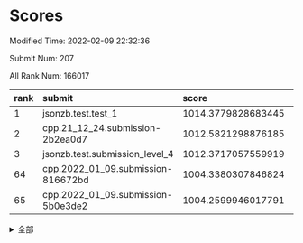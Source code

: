 # Scores

Modified Time: 2022-02-09 22:32:36

Submit Num: 207

All Rank Num: 166017

| rank |               submit               |       score        |       sigma        | pk_num |
| :--- | :--------------------------------- | :----------------- | :----------------- | :----- |
| 1    | jsonzb.test.test_1                 | 1014.3779828683445 | 0.8436004504292316 | 3209   |
| 2    | cpp.21_12_24.submission-2b2ea0d7   | 1012.5821298876185 | 0.816012568504724  | 3209   |
| 3    | jsonzb.test.submission_level_4     | 1012.3717057559919 | 0.7937081529375616 | 3210   |
| 64   | cpp.2022_01_09.submission-816672bd | 1004.3380307846824 | 0.7172286144353329 | 3208   |
| 65   | cpp.2022_01_09.submission-5b0e3de2 | 1004.2599946017791 | 0.7173627153097949 | 3210   |


<details>
<summary>全部</summary>

| rank |                 submit                 |       score        |       sigma        | pk_num |
| :--- | :------------------------------------- | :----------------- | :----------------- | :----- |
| 1    | jsonzb.test.test_1                     | 1014.3779828683445 | 0.8436004504292316 | 3209   |
| 2    | cpp.21_12_24.submission-2b2ea0d7       | 1012.5821298876185 | 0.816012568504724  | 3209   |
| 3    | jsonzb.test.submission_level_4         | 1012.3717057559919 | 0.7937081529375616 | 3210   |
| 4    | gobigger.level_3.submission_level_3_19 | 1011.4104966485279 | 0.8004200304291755 | 3209   |
| 5    | gobigger.level_3.submission_level_3_28 | 1011.406288285929  | 0.7869341470901762 | 3205   |
| 6    | gobigger.level_3.submission_level_3_7  | 1011.4041266413659 | 0.7853652683471184 | 3210   |
| 7    | gobigger.level_3.submission_level_3_46 | 1011.3024021864169 | 0.7733759974059466 | 3207   |
| 8    | gobigger.level_3.submission_level_3_34 | 1010.9328787261258 | 0.7541911446854134 | 3209   |
| 9    | gobigger.level_3.submission_level_3_41 | 1010.9209580085927 | 0.7529087509225975 | 3204   |
| 10   | gobigger.level_3.submission_level_3_11 | 1010.8067415480906 | 0.7620368150706663 | 3207   |
| 11   | gobigger.level_3.submission_level_3_36 | 1010.7821808086994 | 0.7703279026002383 | 3208   |
| 12   | gobigger.level_3.submission_level_3_40 | 1010.7821511200569 | 0.7666490936358664 | 3208   |
| 13   | gobigger.level_3.submission_level_3_0  | 1010.770214227431  | 0.7601840405694885 | 3207   |
| 14   | gobigger.level_3.submission_level_3_32 | 1010.6718274997604 | 0.7732436472071894 | 3212   |
| 15   | gobigger.level_3.submission_level_3_22 | 1010.6373693658072 | 0.7673942250006014 | 3210   |
| 16   | gobigger.level_3.submission_level_3_15 | 1010.5307156969023 | 0.7646395806562641 | 3211   |
| 17   | gobigger.level_3.submission_level_3_30 | 1010.4989353154729 | 0.7775895892178986 | 3209   |
| 18   | gobigger.level_3.submission_level_3_31 | 1010.4957791182261 | 0.7619307836146576 | 3209   |
| 19   | gobigger.level_3.submission_level_3_12 | 1010.3752902178079 | 0.7577808504747227 | 3207   |
| 20   | gobigger.level_3.submission_level_3_43 | 1010.3283115663634 | 0.7597365038446778 | 3217   |
| 21   | gobigger.level_3.submission_level_3_24 | 1010.2580818213684 | 0.7557948696306569 | 3211   |
| 22   | gobigger.level_3.submission_level_3_26 | 1010.2456490995688 | 0.7705941880531076 | 3210   |
| 23   | gobigger.level_3.submission_level_3_10 | 1010.2292232553167 | 0.7762298783602838 | 3211   |
| 24   | gobigger.level_3.submission_level_3_27 | 1010.216900906424  | 0.771969293961444  | 3204   |
| 25   | gobigger.level_3.submission_level_3_1  | 1010.1737946672836 | 0.771651204145767  | 3213   |
| 26   | gobigger.level_3.submission_level_3_47 | 1010.1232171852299 | 0.7433006526469549 | 3202   |
| 27   | gobigger.level_3.submission_level_3_9  | 1010.1165668235614 | 0.7411374578555125 | 3209   |
| 28   | gobigger.level_3.submission_level_3_48 | 1009.998283344987  | 0.7772439421368381 | 3213   |
| 29   | gobigger.level_3.submission_level_3_39 | 1009.978887296733  | 0.7666525834580267 | 3208   |
| 30   | gobigger.level_3.submission_level_3_29 | 1009.9785792380828 | 0.7755405731764712 | 3210   |
| 31   | gobigger.level_3.submission_level_3_20 | 1009.8332835536404 | 0.7778688974490627 | 3208   |
| 32   | gobigger.level_3.submission_level_3_8  | 1009.7992388721952 | 0.7474703765839813 | 3204   |
| 33   | gobigger.level_3.submission_level_3_35 | 1009.7111135196305 | 0.7417557504407178 | 3204   |
| 34   | gobigger.level_3.submission_level_3_42 | 1009.7108505695509 | 0.7706213811513559 | 3206   |
| 35   | gobigger.level_3.submission_level_3_21 | 1009.7048428564926 | 0.7373937300322881 | 3208   |
| 36   | gobigger.level_3.submission_level_3_6  | 1009.683196336894  | 0.7549334782974838 | 3208   |
| 37   | gobigger.level_3.submission_level_3_2  | 1009.6585284088495 | 0.7466433777528892 | 3208   |
| 38   | gobigger.level_3.submission_level_3_14 | 1009.6300822428533 | 0.7596645755867949 | 3211   |
| 39   | gobigger.level_3.submission_level_3_37 | 1009.6017009090076 | 0.7585630296917885 | 3209   |
| 40   | gobigger.level_3.submission_level_3_38 | 1009.5972415372685 | 0.756379015429799  | 3206   |
| 41   | gobigger.level_3.submission_level_3_3  | 1009.5813109297335 | 0.7378304206248792 | 3205   |
| 42   | gobigger.level_3.submission_level_3_16 | 1009.5790522541288 | 0.7588838656997715 | 3201   |
| 43   | gobigger.level_3.submission_level_3_25 | 1009.5615325171495 | 0.7730097803213573 | 3204   |
| 44   | gobigger.level_3.submission_level_3_23 | 1009.5605579825426 | 0.7468708986763466 | 3208   |
| 45   | gobigger.level_3.submission_level_3_45 | 1009.5428017371967 | 0.7203951790858875 | 3208   |
| 46   | gobigger.level_3.submission_level_3_5  | 1009.4974008254152 | 0.7415211319006563 | 3205   |
| 47   | gobigger.level_3.submission_level_3_17 | 1009.1879547556617 | 0.7579428679659493 | 3209   |
| 48   | gobigger.level_3.submission_level_3_49 | 1008.8313800120884 | 0.7422316124374501 | 3213   |
| 49   | gobigger.level_3.submission_level_3_13 | 1008.7177521813067 | 0.7511823462659653 | 3205   |
| 50   | gobigger.level_3.submission_level_3_18 | 1008.7123356338858 | 0.7585150215689099 | 3209   |
| 51   | gobigger.level_3.submission_level_3_4  | 1008.5737503397283 | 0.741125416978681  | 3212   |
| 52   | gobigger.level_3.submission_level_3_44 | 1008.5131564659682 | 0.7478631571024489 | 3207   |
| 53   | gobigger.level_3.submission_level_3_33 | 1008.2994387382332 | 0.747402634073008  | 3204   |
| 54   | gobigger.level_1.submission_level_1_1  | 1005.6445959606837 | 0.7163471508313722 | 3210   |
| 55   | gobigger.level_1.submission_level_1_18 | 1004.7695531162975 | 0.7150461176286308 | 3207   |
| 56   | gobigger.level_1.submission_level_1_31 | 1004.7351860356285 | 0.7184251933667958 | 3210   |
| 57   | gobigger.level_1.submission_level_1_36 | 1004.6645447047903 | 0.7293625203935525 | 3208   |
| 58   | gobigger.level_1.submission_level_1_19 | 1004.6231531566975 | 0.7127228263216429 | 3207   |
| 59   | gobigger.level_1.submission_level_1_41 | 1004.5233513426242 | 0.7213293797543998 | 3211   |
| 60   | gobigger.level_1.submission_level_1_49 | 1004.461063497648  | 0.7134777726731457 | 3210   |
| 61   | gobigger.level_1.submission_level_1_21 | 1004.4534013234377 | 0.7176882266654198 | 3212   |
| 62   | gobigger.level_1.submission_level_1_48 | 1004.4288807639196 | 0.7122534080721167 | 3212   |
| 63   | gobigger.level_1.submission_level_1_17 | 1004.3942794700007 | 0.7171705691819509 | 3211   |
| 64   | cpp.2022_01_09.submission-816672bd     | 1004.3380307846824 | 0.7172286144353329 | 3208   |
| 65   | cpp.2022_01_09.submission-5b0e3de2     | 1004.2599946017791 | 0.7173627153097949 | 3210   |
| 66   | gobigger.level_1.submission_level_1_26 | 1004.2229902277979 | 0.7180011135199733 | 3212   |
| 67   | gobigger.level_1.submission_level_1_7  | 1004.2127668653474 | 0.7250423309262984 | 3208   |
| 68   | gobigger.level_1.submission_level_1_33 | 1004.1813414742    | 0.7223430851092326 | 3204   |
| 69   | gobigger.level_1.submission_level_1_23 | 1004.1377158650578 | 0.7081199220210662 | 3214   |
| 70   | gobigger.level_1.submission_level_1_46 | 1004.0425420471289 | 0.7172951322332136 | 3216   |
| 71   | gobigger.level_1.submission_level_1_28 | 1003.9267378284542 | 0.7175759006608233 | 3211   |
| 72   | gobigger.level_1.submission_level_1_38 | 1003.9099735195764 | 0.7090752150776725 | 3204   |
| 73   | gobigger.level_1.submission_level_1_29 | 1003.742915578453  | 0.7194343743339819 | 3203   |
| 74   | gobigger.level_1.submission_level_1_10 | 1003.6055059110629 | 0.7194437419917716 | 3215   |
| 75   | gobigger.level_1.submission_level_1_43 | 1003.5794171423212 | 0.7241993345677571 | 3208   |
| 76   | gobigger.level_1.submission_level_1_2  | 1003.5576043445222 | 0.7054971503534526 | 3212   |
| 77   | gobigger.level_1.submission_level_1_8  | 1003.5426038916113 | 0.7097925650359319 | 3201   |
| 78   | gobigger.level_1.submission_level_1_4  | 1003.523283546878  | 0.7252514745218265 | 3208   |
| 79   | gobigger.level_1.submission_level_1_34 | 1003.5029194220498 | 0.7187544532915738 | 3206   |
| 80   | gobigger.level_1.submission_level_1_20 | 1003.484372583451  | 0.710956467130206  | 3210   |
| 81   | gobigger.level_1.submission_level_1_3  | 1003.4314226180561 | 0.7193787613052398 | 3212   |
| 82   | gobigger.level_1.submission_level_1_40 | 1003.3854789256013 | 0.7252394389034041 | 3206   |
| 83   | gobigger.level_1.submission_level_1_14 | 1003.2800034824336 | 0.7211368042282116 | 3207   |
| 84   | gobigger.level_1.submission_level_1_15 | 1003.2182252059486 | 0.7204351024832122 | 3208   |
| 85   | gobigger.level_1.submission_level_1_16 | 1003.2118903390246 | 0.7158957916494966 | 3207   |
| 86   | gobigger.level_1.submission_level_1_9  | 1003.2003591227837 | 0.7143380636145954 | 3212   |
| 87   | gobigger.level_1.submission_level_1_6  | 1003.0868112393944 | 0.7180764961434589 | 3208   |
| 88   | gobigger.level_1.submission_level_1_35 | 1003.0338007953227 | 0.7141380096446678 | 3204   |
| 89   | gobigger.level_1.submission_level_1_13 | 1003.0194431712765 | 0.7046621638561539 | 3213   |
| 90   | gobigger.level_1.submission_level_1_24 | 1002.9607976386905 | 0.717999442911247  | 3212   |
| 91   | gobigger.level_1.submission_level_1_12 | 1002.8859664631173 | 0.7350338877060385 | 3208   |
| 92   | gobigger.level_1.submission_level_1_27 | 1002.8811312684717 | 0.7118420211556371 | 3204   |
| 93   | gobigger.level_1.submission_level_1_5  | 1002.7949361080599 | 0.7220711066150693 | 3203   |
| 94   | gobigger.level_1.submission_level_1_39 | 1002.7349121677491 | 0.7211983359890238 | 3205   |
| 95   | gobigger.level_1.submission_level_1_25 | 1002.7267941293386 | 0.7150144943543808 | 3207   |
| 96   | gobigger.level_1.submission_level_1_30 | 1002.4569327489313 | 0.7233180474071021 | 3211   |
| 97   | gobigger.level_1.submission_level_1_32 | 1002.3754561932684 | 0.712504765714993  | 3207   |
| 98   | gobigger.level_1.submission_level_1_11 | 1002.3385179303949 | 0.7205223058423263 | 3209   |
| 99   | gobigger.level_1.submission_level_1_44 | 1002.31948575137   | 0.7240074048091864 | 3210   |
| 100  | gobigger.level_1.submission_level_1_47 | 1002.2588515139796 | 0.7131346076657868 | 3204   |
| 101  | gobigger.level_1.submission_level_1_42 | 1002.2244484603067 | 0.7169995463931441 | 3210   |
| 102  | gobigger.level_1.submission_level_1_37 | 1001.9441333460193 | 0.70855666926796   | 3208   |
| 103  | gobigger.level_1.submission_level_1_0  | 1001.9292443495486 | 0.7164924105989161 | 3211   |
| 104  | gobigger.level_1.submission_level_1_45 | 1001.7039894651614 | 0.708179461374275  | 3210   |
| 105  | gobigger.level_1.submission_level_1_22 | 1001.0515666846283 | 0.7107998273361363 | 3207   |
| 106  | gobigger.random.submission_random_42   | 997.973301607595   | 0.7056884083339887 | 3211   |
| 107  | gobigger.random.submission_random_27   | 997.5060921525521  | 0.708009115682347  | 3210   |
| 108  | gobigger.random.submission_random_8    | 997.386351440449   | 0.7082548733501598 | 3207   |
| 109  | gobigger.random.submission_random_31   | 997.2632149113729  | 0.7225157962097605 | 3204   |
| 110  | gobigger.random.submission_random_11   | 997.0123931695691  | 0.7125775099996207 | 3203   |
| 111  | gobigger.random.submission_random_41   | 996.9883481483797  | 0.7053380840936782 | 3211   |
| 112  | gobigger.random.submission_random_5    | 996.6799355637467  | 0.706127124730174  | 3212   |
| 113  | gobigger.random.submission_random_30   | 996.5098856405348  | 0.710939861950634  | 3212   |
| 114  | gobigger.random.submission_random_16   | 996.4143697253252  | 0.7082159332623357 | 3207   |
| 115  | gobigger.random.submission_random_35   | 996.270075397255   | 0.7169644522755978 | 3207   |
| 116  | gobigger.random.submission_random_0    | 996.179193080077   | 0.7144773049430285 | 3212   |
| 117  | gobigger.random.submission_random_49   | 996.113417217397   | 0.7140715433450844 | 3205   |
| 118  | gobigger.random.submission_random_34   | 996.0773679060212  | 0.7030455754154921 | 3202   |
| 119  | gobigger.random.submission_random_13   | 996.0681531406137  | 0.7314267578292529 | 3209   |
| 120  | gobigger.random.submission_random_43   | 996.0407571737513  | 0.7092632004445344 | 3212   |
| 121  | gobigger.random.submission_random_29   | 995.9990832223139  | 0.7133545069224493 | 3207   |
| 122  | gobigger.random.submission_random_4    | 995.972711779124   | 0.7190015372225609 | 3209   |
| 123  | gobigger.random.submission_random_1    | 995.8900434585665  | 0.7029274945430988 | 3207   |
| 124  | gobigger.random.submission_random_33   | 995.8684563234134  | 0.7085583080936724 | 3209   |
| 125  | gobigger.random.submission_random_24   | 995.8437225593882  | 0.7066640094889406 | 3207   |
| 126  | gobigger.random.submission_random_48   | 995.7823560567825  | 0.7044330092238369 | 3205   |
| 127  | gobigger.random.submission_random_12   | 995.7786090844354  | 0.7181158539693404 | 3207   |
| 128  | gobigger.random.submission_random_14   | 995.7721834380682  | 0.7019851556755609 | 3203   |
| 129  | gobigger.random.submission_random_46   | 995.7194728494227  | 0.734657676194933  | 3211   |
| 130  | gobigger.random.submission_random_6    | 995.6922411928015  | 0.7402441644227209 | 3200   |
| 131  | gobigger.random.submission_random_37   | 995.6915784983786  | 0.7031294801162449 | 3213   |
| 132  | gobigger.random.submission_random_28   | 995.6450617443106  | 0.7194171118717957 | 3203   |
| 133  | gobigger.random.submission_random_3    | 995.6327872858229  | 0.7146225758243252 | 3212   |
| 134  | gobigger.random.submission_random_20   | 995.601552463348   | 0.7169602563023963 | 3206   |
| 135  | gobigger.random.submission_random_25   | 995.5748636845369  | 0.7102373320172728 | 3211   |
| 136  | gobigger.random.submission_random_32   | 995.5638420214846  | 0.7057786744529573 | 3208   |
| 137  | gobigger.random.submission_random_7    | 995.5498672035748  | 0.715626645476945  | 3204   |
| 138  | gobigger.random.submission_random_26   | 995.5021816117347  | 0.7096514008346105 | 3208   |
| 139  | gobigger.random.submission_random_36   | 995.4915867804858  | 0.7173449775817808 | 3212   |
| 140  | gobigger.random.submission_random_39   | 995.4759909306573  | 0.7146184929191779 | 3206   |
| 141  | gobigger.random.submission_random_19   | 995.4236428425547  | 0.7185019069277649 | 3213   |
| 142  | gobigger.random.submission_random_10   | 995.4209470549491  | 0.7157754955898603 | 3208   |
| 143  | gobigger.random.submission_random_38   | 995.4151130418888  | 0.707699044011047  | 3204   |
| 144  | gobigger.random.submission_random_21   | 995.4116353634272  | 0.7198269080813973 | 3208   |
| 145  | gobigger.random.submission_random_2    | 995.3691017455571  | 0.7173563691626024 | 3204   |
| 146  | gobigger.random.submission_random_15   | 995.332754243219   | 0.7128799377033387 | 3208   |
| 147  | gobigger.random.submission_random_40   | 995.3195958483155  | 0.7283829484220343 | 3212   |
| 148  | gobigger.random.submission_random_17   | 995.1941303219735  | 0.7073425634068978 | 3206   |
| 149  | gobigger.random.submission_random_22   | 995.1319094823242  | 0.7017551152001605 | 3209   |
| 150  | gobigger.random.submission_random_47   | 995.0716747935743  | 0.7071977503064325 | 3208   |
| 151  | gobigger.random.submission_random_23   | 994.9937374793877  | 0.7270568565659552 | 3205   |
| 152  | gobigger.random.submission_random_45   | 994.8695648385354  | 0.7097531077818149 | 3204   |
| 153  | gobigger.random.submission_random_44   | 994.8556496029855  | 0.711788676550333  | 3211   |
| 154  | gobigger.random.submission_random_18   | 994.7026403341347  | 0.7127606489131969 | 3202   |
| 155  | gobigger.random.submission_random_9    | 994.4492552144877  | 0.7382824260979965 | 3213   |
| 156  | gobigger.level_2.submission_level_2_25 | 994.05719610932    | 0.7443083337100415 | 3208   |
| 157  | gobigger.level_2.submission_level_2_15 | 993.4913292359039  | 0.7513970587750363 | 3207   |
| 158  | gobigger.level_2.submission_level_2_37 | 993.3425568838888  | 0.7418547135808974 | 3203   |
| 159  | gobigger.level_2.submission_level_2_31 | 993.2029914774455  | 0.7436618328247935 | 3209   |
| 160  | gobigger.level_2.submission_level_2_12 | 993.1273780431899  | 0.7409469226371819 | 3208   |
| 161  | gobigger.level_2.submission_level_2_46 | 993.0791775389367  | 0.7443823932691831 | 3208   |
| 162  | gobigger.level_2.submission_level_2_0  | 992.9515997792931  | 0.7327607274716325 | 3211   |
| 163  | gobigger.level_2.submission_level_2_30 | 992.6839432363116  | 0.7437387562088142 | 3208   |
| 164  | gobigger.level_2.submission_level_2_14 | 992.6019823377644  | 0.7388499408994452 | 3203   |
| 165  | gobigger.level_2.submission_level_2_48 | 992.5745861021766  | 0.7765990588134684 | 3211   |
| 166  | gobigger.level_2.submission_level_2_36 | 992.5694066385412  | 0.7504696931486123 | 3210   |
| 167  | gobigger.level_2.submission_level_2_40 | 992.5503401400473  | 0.739594358104515  | 3208   |
| 168  | gobigger.level_2.submission_level_2_45 | 992.5474599313952  | 0.7561844144140175 | 3207   |
| 169  | gobigger.level_2.submission_level_2_4  | 992.532428695787   | 0.7331717799200304 | 3208   |
| 170  | gobigger.level_2.submission_level_2_7  | 992.4462033790497  | 0.7459562389494021 | 3210   |
| 171  | gobigger.level_2.submission_level_2_22 | 992.4188234697954  | 0.7330295017728492 | 3206   |
| 172  | gobigger.level_2.submission_level_2_42 | 992.3473932951515  | 0.7357304020366133 | 3208   |
| 173  | gobigger.level_2.submission_level_2_11 | 992.2679311591758  | 0.7451476668955929 | 3210   |
| 174  | gobigger.level_2.submission_level_2_13 | 992.2516388583165  | 0.7670263500706438 | 3211   |
| 175  | gobigger.level_2.submission_level_2_10 | 992.1508788976442  | 0.7727116351185034 | 3206   |
| 176  | gobigger.level_2.submission_level_2_6  | 992.1194455502508  | 0.7559020240156292 | 3204   |
| 177  | gobigger.level_2.submission_level_2_19 | 992.0411644845848  | 0.7485274677436823 | 3214   |
| 178  | gobigger.level_2.submission_level_2_34 | 992.0134905695365  | 0.7342087272269026 | 3204   |
| 179  | gobigger.level_2.submission_level_2_5  | 991.9968030553205  | 0.7621994731237661 | 3207   |
| 180  | gobigger.level_2.submission_level_2_17 | 991.9647444267075  | 0.733898471946661  | 3204   |
| 181  | gobigger.level_2.submission_level_2_32 | 991.9461981049149  | 0.7508841350383982 | 3207   |
| 182  | gobigger.level_2.submission_level_2_41 | 991.9374301525872  | 0.7758165059617924 | 3213   |
| 183  | gobigger.level_2.submission_level_2_9  | 991.8260288441955  | 0.7492664798126933 | 3205   |
| 184  | gobigger.level_2.submission_level_2_23 | 991.8097018682487  | 0.7288115869634783 | 3204   |
| 185  | gobigger.level_2.submission_level_2_20 | 991.8051514571623  | 0.7468203611680259 | 3209   |
| 186  | gobigger.level_2.submission_level_2_28 | 991.7774205607305  | 0.7571390864751911 | 3213   |
| 187  | gobigger.level_2.submission_level_2_29 | 991.6770142612248  | 0.7564477101634276 | 3206   |
| 188  | gobigger.level_2.submission_level_2_44 | 991.5915013893041  | 0.774451203429986  | 3209   |
| 189  | gobigger.level_2.submission_level_2_18 | 991.5663427588274  | 0.7503429098232693 | 3206   |
| 190  | gobigger.level_2.submission_level_2_2  | 991.4984087277963  | 0.7360340078375771 | 3209   |
| 191  | gobigger.level_2.submission_level_2_39 | 991.3381435346856  | 0.7477392988019123 | 3211   |
| 192  | gobigger.level_2.submission_level_2_1  | 991.2642441103098  | 0.7524725376590321 | 3208   |
| 193  | gobigger.level_2.submission_level_2_27 | 991.1476667129248  | 0.7653102369465905 | 3209   |
| 194  | gobigger.level_2.submission_level_2_43 | 991.1012402629841  | 0.7650156914534254 | 3205   |
| 195  | gobigger.level_2.submission_level_2_24 | 991.0930211745457  | 0.7566662046768686 | 3207   |
| 196  | gobigger.level_2.submission_level_2_49 | 991.0376041606316  | 0.7675098535739805 | 3207   |
| 197  | gobigger.level_2.submission_level_2_33 | 991.0152888507577  | 0.751605973188895  | 3213   |
| 198  | gobigger.level_2.submission_level_2_47 | 990.9380467602303  | 0.7548027275002296 | 3209   |
| 199  | gobigger.level_2.submission_level_2_38 | 990.9284848396277  | 0.7438086038149858 | 3204   |
| 200  | gobigger.level_2.submission_level_2_21 | 990.8647346959648  | 0.7690058467977455 | 3206   |
| 201  | gobigger.level_2.submission_level_2_26 | 990.8445002912871  | 0.7542604688917683 | 3206   |
| 202  | gobigger.level_2.submission_level_2_35 | 990.682333210347   | 0.773742221198615  | 3212   |
| 203  | gobigger.level_2.submission_level_2_3  | 990.6075940874888  | 0.7597028473915777 | 3203   |
| 204  | gobigger.level_2.submission_level_2_8  | 990.3524734351433  | 0.7631589191332891 | 3208   |
| 205  | gobigger.level_2.submission_level_2_16 | 989.9394274956845  | 0.7743851938377643 | 3207   |
| 206  | gobigger.none.submission_none_1        | 978.9945213127244  | 1.227475867370646  | 3209   |
| 207  | gobigger.none.submission_none_0        | 978.1524035769442  | 1.2193151910322728 | 3205   |

</details>